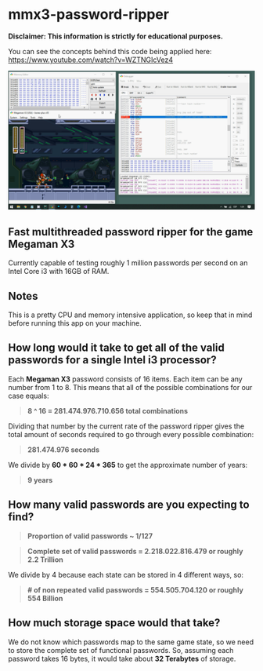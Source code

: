# mmx3-password-ripper

**Disclaimer: This information is strictly for educational purposes.** 

You can see the concepts behind this code being applied here: https://www.youtube.com/watch?v=WZTNGIcVez4

![alt text](https://github.com/postcode-x/mmx3-password-generator/blob/main/screenshot.png)


## Fast multithreaded password ripper for the game Megaman X3

Currently capable of testing roughly 1 million passwords per second on an Intel Core i3 with 16GB of RAM.


## Notes

This is a pretty CPU and memory intensive application, so keep that in mind before running this app on your machine.


## How long would it take to get all of the valid passwords for a single Intel i3 processor?

Each **Megaman X3** password consists of 16 items. Each item can be any number from  1 to 8. This means that all of the possible combinations for our case equals:

>**8 ^ 16 = 281.474.976.710.656 total combinations**

Dividing that number by the current rate of the password ripper gives the total amount of seconds required to go through every possible combination:

>**281.474.976 seconds** 

We divide by **60 * 60 * 24 * 365** to get the approximate number of years:

>**9 years** 


## How many valid passwords are you expecting to find?

>**Proportion of valid passwords ~ 1/127**

>**Complete set of valid passwords = 2.218.022.816.479 or roughly 2.2 Trillion**

We divide by 4 because each state can be stored in 4 different ways, so:

>**# of non repeated valid passwords = 554.505.704.120 or roughly 554 Billion**


## How much storage space would that take?

We do not know which passwords map to the same game state, so we need to store the complete set of functional passwords. So, assuming each password takes 16 bytes, it would take about **32 Terabytes** of storage.

